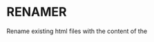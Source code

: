 ﻿# RENAMER

Rename existing html files with the content of the <title> tag of the html file and the '<meta>' tag that contains the publication date.

(Specially made for some radom dude on StackOverflow)
